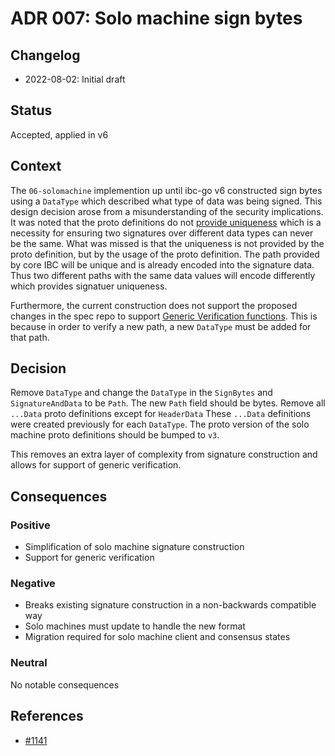 # ADR 007: Solo machine sign bytes

## Changelog
* 2022-08-02: Initial draft

## Status

Accepted, applied in v6

## Context

The `06-solomachine` implemention up until ibc-go v6 constructed sign bytes using a `DataType` which described what type of data was being signed. 
This design decision arose from a misunderstanding of the security implications.
It was noted that the proto definitions do not [provide uniqueness](https://github.com/cosmos/cosmos-sdk/pull/7237#discussion_r484264573) which is a necessity for ensuring two signatures over different data types can never be the same.
What was missed is that the uniqueness is not provided by the proto definition, but by the usage of the proto definition. 
The path provided by core IBC will be unique and is already encoded into the signature data.
Thus two different paths with the same data values will encode differently which provides signatuer uniqueness. 

Furthermore,  the current construction does not support the proposed changes in the spec repo to support [Generic Verification functions](https://github.com/cosmos/ibc/issues/684).
This is because in order to verify a new path, a new `DataType` must be added for that path. 

## Decision

Remove `DataType` and change the `DataType` in the `SignBytes` and `SignatureAndData` to be `Path`. 
The new `Path` field should be bytes. 
Remove all `...Data` proto definitions except for `HeaderData`
These `...Data` definitions were created previously for each `DataType`.
The proto version of the solo machine proto definitions should be bumped to `v3`. 

This removes an extra layer of complexity from signature construction and allows for support of generic verification.

## Consequences

### Positive
- Simplification of solo machine signature construction
- Support for generic verification 

### Negative
- Breaks existing signature construction in a non-backwards compatible way
- Solo machines must update to handle the new format
- Migration required for solo machine client and consensus states

### Neutral
No notable consequences

## References

* [#1141](https://github.com/cosmos/ibc-go/issues/1141)

